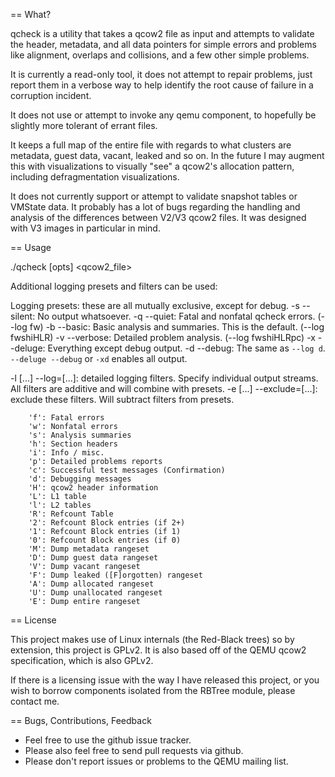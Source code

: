 == What?

qcheck is a utility that takes a qcow2 file as input and attempts to validate
the header, metadata, and all data pointers for simple errors and problems like
alignment, overlaps and collisions, and a few other simple problems.

It is currently a read-only tool, it does not attempt to repair problems, just
report them in a verbose way to help identify the root cause of failure in a
corruption incident.

It does not use or attempt to invoke any qemu component, to hopefully be
slightly more tolerant of errant files.

It keeps a full map of the entire file with regards to what clusters are
metadata, guest data, vacant, leaked and so on. In the future I may augment
this with visualizations to visually "see" a qcow2's allocation pattern,
including defragmentation visualizations.

It does not currently support or attempt to validate snapshot tables or
VMState data. It probably has a lot of bugs regarding the handling and
analysis of the differences between V2/V3 qcow2 files. It was designed with
V3 images in particular in mind.

== Usage

./qcheck [opts] <qcow2_file>

Additional logging presets and filters can be used:

Logging presets: these are all mutually exclusive, except for debug.
        -s --silent: No output whatsoever.
        -q --quiet: Fatal and nonfatal qcheck errors. (--log fw)
        -b --basic: Basic analysis and summaries. This is the default.
                        (--log fwshiHLR)
        -v --verbose: Detailed problem analysis. (--log fwshiHLRpc)
        -x --deluge: Everything except debug output.
        -d --debug: The same as `--log d`.
                `--deluge --debug` or `-xd` enables all output.

-l [...] --log=[...]: detailed logging filters. Specify individual
output streams.
All filters are additive and will combine with presets.
-e [...] --exclude=[...]: exclude these filters.
        Will subtract filters from presets.

        'f': Fatal errors
        'w': Nonfatal errors
        's': Analysis summaries
        'h': Section headers
        'i': Info / misc.
        'p': Detailed problems reports
        'c': Successful test messages (Confirmation)
        'd': Debugging messages
        'H': qcow2 header information
        'L': L1 table
        'l': L2 tables
        'R': Refcount Table
        '2': Refcount Block entries (if 2+)
        '1': Refcount Block entries (if 1)
        '0': Refcount Block entries (if 0)
        'M': Dump metadata rangeset
        'D': Dump guest data rangeset
        'V': Dump vacant rangeset
        'F': Dump leaked ([F]orgotten) rangeset
        'A': Dump allocated rangeset
        'U': Dump unallocated rangeset
        'E': Dump entire rangeset

== License

This project makes use of Linux internals (the Red-Black trees) so by extension,
this project is GPLv2. It is also based off of the QEMU qcow2 specification,
which is also GPLv2.

If there is a licensing issue with the way I have released this project, or you
wish to borrow components isolated from the RBTree module, please contact me.

== Bugs, Contributions, Feedback

- Feel free to use the github issue tracker.
- Please also feel free to send pull requests via github.
- Please don't report issues or problems to the QEMU mailing list.